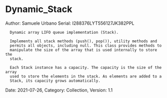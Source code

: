 # Dynamic_Stack

Author: Samuele Urbano                          Serial: I288376LYT556127JK382PPL

      Dynamic array LIFO queue implementation (Stack).
      
      Implements all stack methods (push(), pop()), utility methods and 
      permits all objects, including null. This class provides methods to 
      manipulate the size of the array that is used internally to store the
      stack.

      Each Stack instance has a capacity. The capacity is the size of the array 
      used to store the elements in the stack. As elements are added to a 
      Stack, its capacity grows automatically.

Date: 2021-07-26, Category: Collection, Version: 1.1
